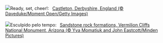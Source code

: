 ![](https://www.bing.com/th?id=OHR.AdventSundayUK_EN-GB6836867238_UHD.jpg&w=1000)Ready, set, cheer!:&nbsp;&ensp;[Castleton, Derbyshire, England (© Daveduke/Moment Open/Getty Images)](https://www.bing.com/th?id=OHR.AdventSundayUK_EN-GB6836867238_UHD.jpg)
<br><br/>
![](https://www.bing.com/th?id=OHR.VermilionCliffs_PT-BR9118201402_UHD.jpg&w=1000)Esculpido pelo tempo:&nbsp;&ensp;[Sandstone rock formations, Vermilion Cliffs National Monument, Arizona (© Yva Momatiuk and John Eastcott/Minden Pictures)](https://www.bing.com/th?id=OHR.VermilionCliffs_PT-BR9118201402_UHD.jpg)
<br><br/>
